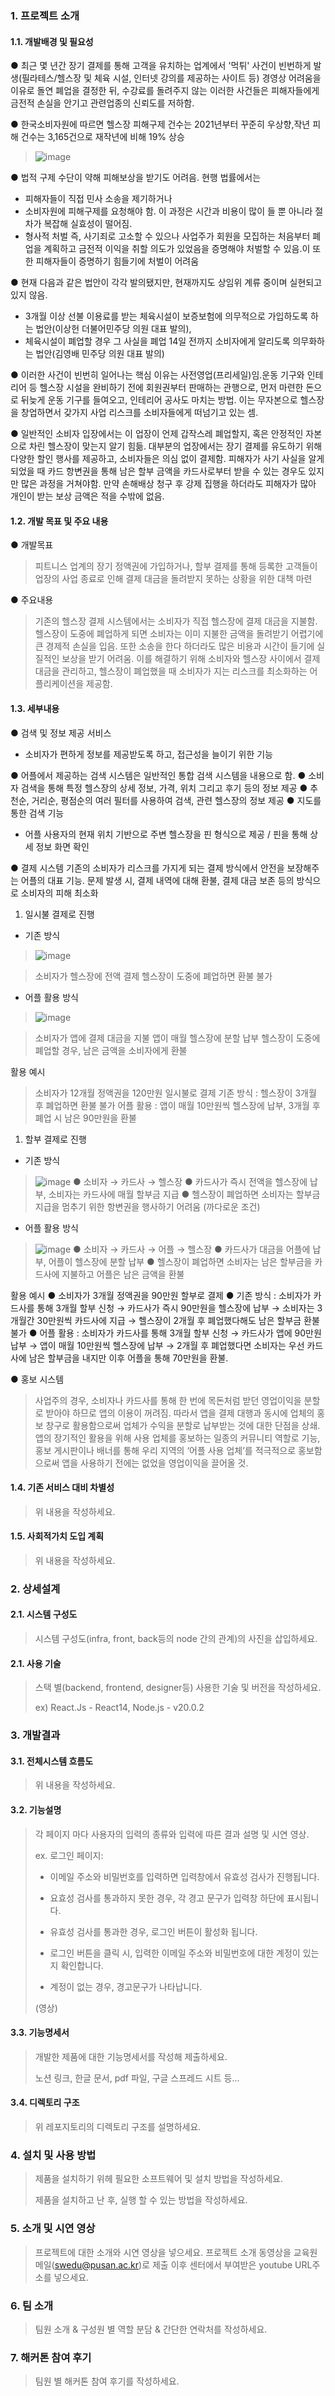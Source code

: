 ### 1. 프로젝트 소개
#### 1.1. 개발배경 및 필요성
● 최근 몇 년간 장기 결제를 통해 고객을 유치하는 업계에서 '먹튀' 사건이 빈번하게 발생(필라테스/헬스장 및 체육 시설, 인터넷 강의를 제공하는 사이트 등) 경영상 어려움을 이유로 돌연 폐업을 결정한 뒤, 수강료를 돌려주지 않는 이러한 사건들은 피해자들에게 금전적 손실을 안기고 관련업종의 신뢰도를 저하함.

● 한국소비자원에 따르면 헬스장 피해구제 건수는 2021년부터 꾸준히 우상향,작년 피해 건수는 3,165건으로 재작년에 비해 19% 상승
> ![image](https://github.com/pnusw-hackathon/PNUSW-2024-team-14/assets/173755717/40fd9eda-3916-40f5-9758-faab1575d69a)

● 법적 구제 수단이 약해 피해보상을 받기도 어려음. 현행 법률에서는 
  - 피해자들이 직접 민사 소송을 제기하거나 
  - 소비자원에 피해구제를 요청해야 함. 이 과정은 시간과 비용이 많이 들 뿐 아니라 절차가 복잡해 실효성이 떨어짐.
  - 형사적 처벌 즉, 사기죄로 고소할 수 있으나 사업주가 회원을 모집하는 처음부터 폐업을 계획하고 금전적 이익을 취할 의도가 있었음을 증명해야 처벌할 수 있음.이 또한 피해자들이 증명하기 힘들기에 처벌이 어려움

● 현재 다음과 같은 법안이 각각 발의됐지만, 현재까지도 상임위 계류 중이며 실현되고 있지 않음. 
  - 3개월 이상 선불 이용료를 받는 체육시설이 보증보험에 의무적으로 가입하도록 하는 법안(이상헌 더불어민주당 의원 대표 발의), 
  - 체육시설이 폐업할 경우 그 사실을 폐업 14일 전까지 소비자에게 알리도록 의무화하는 법안(김영배 민주당 의원 대표 발의)

● 이러한 사건이 빈번히 일어나는 핵심 이유는 사전영업(프리세일)임.운동 기구와 인테리어 등 헬스장 시설을 완비하기 전에 회원권부터 판매하는 관행으로, 먼저 마련한 돈으로 뒤늦게 운동 기구를 들여오고, 인테리어 공사도 마치는 방법. 이는 무자본으로 헬스장을 창업하면서 갖가지 사업 리스크를 소비자들에게 떠넘기고 있는 셈.

● 일반적인 소비자 입장에서는 이 업장이 언제 갑작스레 폐업할지, 혹은 안정적인 자본으로 차린 헬스장이 맞는지 알기 힘듦. 대부분의 업장에서는 장기 결제를 유도하기 위해 다양한 할인 행사를 제공하고, 소비자들은 의심 없이 결제함. 피해자가 사기 사실을 알게 되었을 때 카드 항변권을 통해 남은 할부 금액을 카드사로부터 받을 수 있는 경우도 있지만 많은 과정을 거쳐야함. 만약 손해배상 청구 후 강제 집행을 하더라도 피해자가 많아 개인이 받는 보상 금액은 적을 수밖에 없음.


#### 1.2. 개발 목표 및 주요 내용
● 개발목표

> 피트니스 업계의 장기 정액권에 가입하거나, 할부 결제를 통해 등록한 고객들이 업장의 사업 종료로 인해 결제 대금을 돌려받지 못하는 상황을 위한 대책 마련

● 주요내용

> 기존의 헬스장 결제 시스템에서는 소비자가 직접 헬스장에 결제 대금을 지불함. 	헬스장이 도중에 폐업하게 되면 소비자는 이미 지불한 금액을 돌려받기 어렵기에 큰 경제적 손실을 입음. 또한 소송을 한다 하더라도 많은 비용과 시간이 들기에 실질적인 보상을 받기 어려움.
이를 해결하기 위해 소비자와 헬스장 사이에서 결제 대금을 관리하고, 헬스장이 폐업했을 때 소비자가 지는 리스크를 최소화하는 어플리케이션을 제공함.


#### 1.3. 세부내용
●  검색 및 정보 제공 서비스
  - 소비자가 편하게 정보를 제공받도록 하고, 접근성을 늘이기 위한 기능

 ● 어플에서 제공하는 검색 시스템은 일반적인 통합 검색 시스템을 내용으로 함.
 ● 소비자 검색을 통해 특정 헬스장의 상세 정보, 가격, 위치 그리고 후기 등의 정보 제공
 ● 추천순, 거리순, 평점순의 여러 필터를 사용하여 검색, 관련 헬스장의 정보 제공
 ● 지도를 통한 검색 기능
  - 어플 사용자의 현재 위치 기반으로 주변 헬스장을 핀 형식으로 제공 / 핀을 통해 상세 정보 화면 확인

● 결제 시스템
기존의 소비자가 리스크를 가지게 되는 결제 방식에서 안전을 보장해주는 어플의 대표 기능. 
문제 발생 시, 결제 내역에 대해 환불, 결제 대금 보존 등의 방식으로 소비자의 피해 최소화

1) 일시불 결제로 진행
- 기존 방식
> ![image](https://github.com/pnusw-hackathon/PNUSW-2024-team-14/assets/173755717/85e0ecf1-b2b4-4e47-aa2b-daada1442873)

>소비자가 헬스장에 전액 결제
헬스장이 도중에 폐업하면 환불 불가

- 어플 활용 방식
> ![image](https://github.com/pnusw-hackathon/PNUSW-2024-team-14/assets/173755717/9acb182b-8dd3-4f6f-afa5-37567c96a66b)

>소비자가 앱에 결제 대금을 지불
앱이 매월 헬스장에 분할 납부
헬스장이 도중에 폐업할 경우, 남은 금액을 소비자에게 환불

활용 예시
> 소비자가 12개월 정액권을 120만원 일시불로 결제
기존 방식 : 헬스장이 3개월 후 폐업하면 환불 불가
어플 활용 : 앱이 매월 10만원씩 헬스장에 납부, 3개월 후 폐업 시 남은 90만원을 환불

1) 할부 결제로 진행
- 기존 방식
> ![image](https://github.com/pnusw-hackathon/PNUSW-2024-team-14/assets/173755717/e34a93be-15be-438f-99a9-80d68c7206dd)
● 소비자 → 카드사 → 헬스장
● 카드사가 즉시 전액을 헬스장에 납부, 소비자는 카드사에 매월 할부금 지급
● 헬스장이 폐업하면 소비자는 할부금 지급을 멈추기 위한 항변권을 행사하기 어려움 (까다로운 조건)

- 어플 활용 방식
> ![image](https://github.com/pnusw-hackathon/PNUSW-2024-team-14/assets/173755717/bc6ff2b7-4ad6-4752-8cf8-f07fdd1d9e59)
● 소비자 → 카드사 → 어플 → 헬스장
● 카드사가 대금을 어플에 납부, 어플이 헬스장에 분할 납부
● 헬스장이 폐업하면 소비자는 남은 할부금을 카드사에 지불하고 어플은 남은 금액을 환불

활용 예시
● 소비자가 3개월 정액권을 90만원 할부로 결제
● 기존 방식 : 소비자가 카드사를 통해 3개월 할부 신청 → 카드사가 즉시 90만원을 헬스장에 납부 → 소비자는 3개월간 30만원씩 카드사에 지급 → 헬스장이 2개월 후 폐업했다해도 남은 할부금 환불 불가
● 어플 활용 : 소비자가 카드사를 통해 3개월 할부 신청 → 카드사가 앱에 90만원 납부 → 앱이 매월 10만원씩 헬스장에 납부 → 2개월 후 폐업했다면 소비자는 우선 카드사에 남은 할부금을 내지만 이후 어플을 통해 70만원을 환불.

●  홍보 시스템
> 사업주의 경우, 소비자나 카드사를 통해 한 번에 목돈처럼 받던 영업이익을 분할로 받아야 하므로 앱의 이용이 꺼려짐. 따라서 앱을 결제 대행과 동시에 업체의 홍보 창구로 활용함으로써 업체가 수익을 분할로 납부받는 것에 대한 단점을 상쇄. 
> 앱의 장기적인 활용을 위해 사용 업체를 홍보하는 일종의 커뮤니티 역할로 기능, 홍보 게시판이나 배너를 통해 우리 지역의 ‘어플 사용 업체’를 적극적으로 홍보함으로써 앱을 사용하기 전에는 없었을 영업이익을 끌어올 것.

#### 1.4. 기존 서비스 대비 차별성
> 위 내용을 작성하세요.

#### 1.5. 사회적가치 도입 계획
> 위 내용을 작성하세요.


### 2. 상세설계
#### 2.1. 시스템 구성도
> 시스템 구성도(infra, front, back등의 node 간의 관계)의 사진을 삽입하세요.

#### 2.1. 사용 기술
> 스택 별(backend, frontend, designer등) 사용한 기술 및 버전을 작성하세요.
> 
> ex) React.Js - React14, Node.js - v20.0.2

### 3. 개발결과
#### 3.1. 전체시스템 흐름도
> 위 내용을 작성하세요.

#### 3.2. 기능설명
> 각 페이지 마다 사용자의 입력의 종류와 입력에 따른 결과 설명 및 시연 영상.
> 
> ex. 로그인 페이지:
> 
> - 이메일 주소와 비밀번호를 입력하면 입력창에서 유효성 검사가 진행됩니다.
> 
> - 요효성 검사를 통과하지 못한 경우, 각 경고 문구가 입력창 하단에 표시됩니다.
>   
> - 유효성 검사를 통과한 경우, 로그인 버튼이 활성화 됩니다.
>   
> - 로그인 버튼을 클릭 시, 입력한 이메일 주소와 비밀번호에 대한 계정이 있는지 확인합니다.
>   
> - 계정이 없는 경우, 경고문구가 나타납니다.
>
> (영상)

#### 3.3. 기능명세서
> 개발한 제품에 대한 기능명세서를 작성해 제출하세요.
> 
> 노션 링크, 한글 문서, pdf 파일, 구글 스프레드 시트 등...

#### 3.4. 디렉토리 구조
> 위 레포지토리의 디렉토리 구조를 설명하세요.

### 4. 설치 및 사용 방법
> 제품을 설치하기 위헤 필요한 소프트웨어 및 설치 방법을 작성하세요.
>
> 제품을 설치하고 난 후, 실행 할 수 있는 방법을 작성하세요.

### 5. 소개 및 시연 영상
> 프로젝트에 대한 소개와 시연 영상을 넣으세요.
> 프로젝트 소개 동영상을 교육원 메일(swedu@pusan.ac.kr)로 제출 이후 센터에서 부여받은 youtube URL주소를 넣으세요.

### 6. 팀 소개
> 팀원 소개 & 구성원 별 역할 분담 & 간단한 연락처를 작성하세요.

### 7. 해커톤 참여 후기
> 팀원 별 해커톤 참여 후기를 작성하세요.
